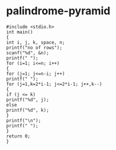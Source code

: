 # palindrome-pyramid
	#include <stdio.h>
	int main()
	{
	int i, j, k, space, n;
	printf("no of rows");
	scanf("%d", &n);
	printf(" ");
	for (i=1; i<=n; i++)
	{
	for (j=1; j<=n-i; j++)
	printf(" ");
	for (j=1,k=2*i-1; j<=2*i-1; j++,k--)
	{
	if (j <= k)
	printf("%d", j);
	else
	printf("%d", k);
	}
	printf("\n");
	printf(" ");
	}
	return 0;
	}

